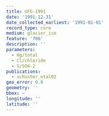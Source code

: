 ```yaml
---
title: UFG-1991
date: '1991-12-31'
date_collected_earliest: '1991-01-01'
record_type: core
medium: glacier_ice
feature: '706'
description: ''
parameters:
  - Hg/total
  - Cl/chloride
  - S/SO4-2
publications:
  - schuster_etal02
geo_error: 0.0
geometry: ''
bbox: ~
longitude: ''
latitude: ''
---
```

